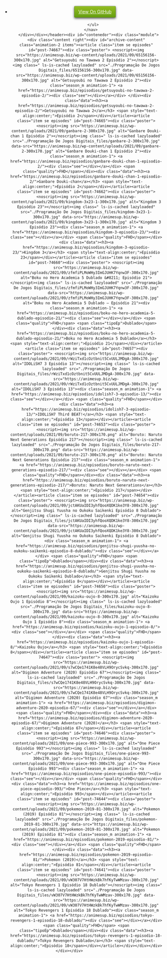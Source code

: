 <!DOCTYPE html>
<!-- saved from url=(0119)file:///C:/Users/Neneve/Downloads/Arquivo%20Episodes%20-%20AnimesUp%20-%20Assistir%20Animes%20Online%20Gr%C3%A1tis.html -->
<html lang="pt-BR"><head><meta http-equiv="Content-Type" content="text/html; charset=UTF-8"></head><body class="archive post-type-archive post-type-archive-episodes">    <title>Programação De Jogos Digitais</title>  <link rel="stylesheet" id="dooplay-css" href="./Programação De Jogos Digitais_files/autoptimize_single_26d68c3e73318c55b248c4bfda675fe9.css" type="text/css" media="all"><link rel="stylesheet" id="dooplay-color-scheme-css" href="./Programação De Jogos Digitais_files/autoptimize_single_d27d7b6c44f3fc420e635d001428d096.css" type="text/css" media="all">               <div id="dt_contenedor"><header id="header" class="main" style="opacity: 1;"><div class="hbox"><div id="header">
        <nav>
          <ul>
            <li class=""><a href="https://github.com/GustavoNeneve/Livros-de-curso" style="
    color: white;
    border: 1px solid #5d910b;
    background: linear-gradient(#93bd20, #659e10);
    border-radius: 2px;
    box-shadow: inset 0px 1px 0px rgba(255,255,255,0.3),0px 3px 7px rgba(0,0,0,0.7);
    background-color: #93bd20;
    padding: 10px 12px;
    margin-top: 16px;
    line-height: 14px;
    font-size: 14px;
    margin-left: 55px;
    display: inline-block;
    text-align: center;
">View On GitHub</a></li>
            
          </ul>
        </nav>
      </div></div></header><div id="contenedor"><div class="module"><div class="content right"><div id="archive-content" class="animation-2 items"><article class="item se episodes" id="post-74667"><div class="poster"> <noscript><img src="https://animesup.biz/wp-content/uploads/2021/09/65156156-300x170.jpg" alt="Getsuyoubi no Tawawa 2 Episódio 2"></noscript><img class=" ls-is-cached lazyloaded" src="./Programação De Jogos Digitais_files/65156156-300x170.jpg" data-src="https://animesup.biz/wp-content/uploads/2021/09/65156156-300x170.jpg" alt="Getsuyoubi no Tawawa 2 Episódio 2"><div class="season_m animation-1"> <a href="https://animesup.biz/episodios/getsuyoubi-no-tawawa-2-episodio-2/"><div class="see"></div></a></div> </div><div class="data"><h3><a href="https://animesup.biz/episodios/getsuyoubi-no-tawawa-2-episodio-2/">Getsuyoubi no Tawawa 2</a></h3> <span style="text-align:center;">Episódio 2</span></div></article><article class="item se episodes" id="post-74665"><div class="poster"> <noscript><img src="https://animesup.biz/wp-content/uploads/2021/09/ganbare-2-300x170.jpg" alt="Ganbare Douki-chan 1 Episódio 2"></noscript><img class=" ls-is-cached lazyloaded" src="./Programação De Jogos Digitais_files/ganbare-2-300x170.jpg" data-src="https://animesup.biz/wp-content/uploads/2021/09/ganbare-2-300x170.jpg" alt="Ganbare Douki-chan 1 Episódio 2"><div class="season_m animation-1"> <a href="https://animesup.biz/episodios/ganbare-douki-chan-1-episodio-2/"><div class="see"></div></a></div> <span class="quality">FHD</span></div><div class="data"><h3><a href="https://animesup.biz/episodios/ganbare-douki-chan-1-episodio-2/">Ganbare Douki-chan</a></h3> <span style="text-align:center;">Episódio 2</span></div></article><article class="item se episodes" id="post-74662"><div class="poster"> <noscript><img src="https://animesup.biz/wp-content/uploads/2021/09/kingdom-3x23-1-300x170.jpg" alt="Kingdom 3 Episódio 23"></noscript><img class=" ls-is-cached lazyloaded" src="./Programação De Jogos Digitais_files/kingdom-3x23-1-300x170.jpg" data-src="https://animesup.biz/wp-content/uploads/2021/09/kingdom-3x23-1-300x170.jpg" alt="Kingdom 3 Episódio 23"><div class="season_m animation-1"> <a href="https://animesup.biz/episodios/kingdom-3-episodio-23/"><div class="see"></div></a></div> <span class="quality">FHD</span></div><div class="data"><h3><a href="https://animesup.biz/episodios/kingdom-3-episodio-23/">Kingdom 3</a></h3> <span style="text-align:center;">Episódio 23</span></div></article><article class="item se episodes" id="post-74660"><div class="poster"> <noscript><img src="https://animesup.biz/wp-content/uploads/2021/09/zfmfiPLMoWHy3ImGJUHK7Yqnw3F-300x170.jpg" alt="Boku no Hero Academia 5 Dublado &#8211; Episódio 21"></noscript><img class=" ls-is-cached lazyloaded" src="./Programação De Jogos Digitais_files/zfmfiPLMoWHy3ImGJUHK7Yqnw3F-300x170.jpg" data-src="https://animesup.biz/wp-content/uploads/2021/09/zfmfiPLMoWHy3ImGJUHK7Yqnw3F-300x170.jpg" alt="Boku no Hero Academia 5 Dublado – Episódio 21"><div class="season_m animation-1"> <a href="https://animesup.biz/episodios/boku-no-hero-academia-5-dublado-episodio-21/"><div class="see"></div></a></div> <span class="quality">FHD</span> <span class="tipoEp">Dublado</span></div><div class="data"><h3><a href="https://animesup.biz/episodios/boku-no-hero-academia-5-dublado-episodio-21/">Boku no Hero Academia 5 Dublado</a></h3> <span style="text-align:center;">Episódio 21</span></div></article><article class="item se episodes" id="post-74657"><div class="poster"> <noscript><img src="https://animesup.biz/wp-content/uploads/2021/09/rWziTxd1cOztbnit5CvUULJMDgA-300x170.jpg" alt="IDOLiSH7 3 Episódio 13"></noscript><img class=" ls-is-cached lazyloaded" src="./Programação De Jogos Digitais_files/rWziTxd1cOztbnit5CvUULJMDgA-300x170.jpg" data-src="https://animesup.biz/wp-content/uploads/2021/09/rWziTxd1cOztbnit5CvUULJMDgA-300x170.jpg" alt="IDOLiSH7 3 Episódio 13"><div class="season_m animation-1"> <a href="https://animesup.biz/episodios/idolish7-3-episodio-13/"><div class="see"></div></a></div> <span class="quality">FHD</span></div><div class="data"><h3><a href="https://animesup.biz/episodios/idolish7-3-episodio-13/">IDOLiSH7 Third BEAT!</a></h3> <span style="text-align:center;">Episódio 13</span></div></article><article class="item se episodes" id="post-74653"><div class="poster"> <noscript><img src="https://animesup.biz/wp-content/uploads/2021/09/boruto-217-300x170.png" alt="Boruto: Naruto Next Generations Episódio 217"></noscript><img class=" ls-is-cached lazyloaded" src="./Programação De Jogos Digitais_files/boruto-217-300x170.png" data-src="https://animesup.biz/wp-content/uploads/2021/09/boruto-217-300x170.png" alt="Boruto: Naruto Next Generations Episódio 217"><div class="season_m animation-1"> <a href="https://animesup.biz/episodios/boruto-naruto-next-generations-episodio-217/"><div class="see"></div></a></div> <span class="quality">FHD</span></div><div class="data"><h3><a href="https://animesup.biz/episodios/boruto-naruto-next-generations-episodio-217/">Boruto: Naruto Next Generations</a></h3> <span style="text-align:center;">Episódio 217</span></div></article><article class="item se episodes" id="post-74654"><div class="poster"> <noscript><img src="https://animesup.biz/wp-content/uploads/2021/09/jctAKUaIDI3yhfQooXQDK1ke3Y8-300x170.jpg" alt="Genjitsu Shugi Yuusha no Oukoku Saikenki Episódio 8 Dublado"></noscript><img class=" ls-is-cached lazyloaded" src="./Programação De Jogos Digitais_files/jctAKUaIDI3yhfQooXQDK1ke3Y8-300x170.jpg" data-src="https://animesup.biz/wp-content/uploads/2021/09/jctAKUaIDI3yhfQooXQDK1ke3Y8-300x170.jpg" alt="Genjitsu Shugi Yuusha no Oukoku Saikenki Episódio 8 Dublado"><div class="season_m animation-1"> <a href="https://animesup.biz/episodios/genjitsu-shugi-yuusha-no-oukoku-saikenki-episodio-8-dublado/"><div class="see"></div></a></div> <span class="quality">FHD</span> <span class="tipoEp">Dublado</span></div><div class="data"><h3><a href="https://animesup.biz/episodios/genjitsu-shugi-yuusha-no-oukoku-saikenki-episodio-8-dublado/">Genjitsu Shugi Yuusha no Oukoku Saikenki Dublado</a></h3> <span style="text-align:center;">Episódio 8</span></div></article><article class="item se episodes" id="post-74650"><div class="poster"> <noscript><img src="https://animesup.biz/wp-content/uploads/2021/09/kaizoku-oujo-8-300x170.jpg" alt="Kaizoku Oujo 1 Episódio 8"></noscript><img class=" ls-is-cached lazyloaded" src="./Programação De Jogos Digitais_files/kaizoku-oujo-8-300x170.jpg" data-src="https://animesup.biz/wp-content/uploads/2021/09/kaizoku-oujo-8-300x170.jpg" alt="Kaizoku Oujo 1 Episódio 8"><div class="season_m animation-1"> <a href="https://animesup.biz/episodios/kaizoku-oujo-1-episodio-8/"><div class="see"></div></a></div> <span class="quality">FHD</span></div><div class="data"><h3><a href="https://animesup.biz/episodios/kaizoku-oujo-1-episodio-8/">Kaizoku Oujo</a></h3> <span style="text-align:center;">Episódio 8</span></div></article><article class="item se episodes" id="post-74647"><div class="poster"> <noscript><img src="https://animesup.biz/wp-content/uploads/2021/09/s7wCQe1741K8e48VLH9OrycSvkq-300x170.jpg" alt="Digimon Adventure (2020) Episódio 67"></noscript><img class=" ls-is-cached lazyloaded" src="./Programação De Jogos Digitais_files/s7wCQe1741K8e48VLH9OrycSvkq-300x170.jpg" data-src="https://animesup.biz/wp-content/uploads/2021/09/s7wCQe1741K8e48VLH9OrycSvkq-300x170.jpg" alt="Digimon Adventure (2020) Episódio 67"><div class="season_m animation-1"> <a href="https://animesup.biz/episodios/digimon-adventure-2020-episodio-67/"><div class="see"></div></a></div> <span class="quality">FHD</span></div><div class="data"><h3><a href="https://animesup.biz/episodios/digimon-adventure-2020-episodio-67/">Digimon Adventure (2020)</a></h3> <span style="text-align:center;">Episódio 67</span></div></article><article class="item se episodes" id="post-74646"><div class="poster"> <noscript><img src="https://animesup.biz/wp-content/uploads/2021/09/one-piece-993-300x170.jpg" alt="One Piece Episódio 993"></noscript><img class=" ls-is-cached lazyloaded" src="./Programação De Jogos Digitais_files/one-piece-993-300x170.jpg" data-src="https://animesup.biz/wp-content/uploads/2021/09/one-piece-993-300x170.jpg" alt="One Piece Episódio 993"><div class="season_m animation-1"> <a href="https://animesup.biz/episodios/one-piece-episodio-993/"><div class="see"></div></a></div> <span class="quality">FHD</span></div><div class="data"><h3><a href="https://animesup.biz/episodios/one-piece-episodio-993/">One Piece</a></h3> <span style="text-align:center;">Episódio 993</span></div></article><article class="item se episodes" id="post-74644"><div class="poster"> <noscript><img src="https://animesup.biz/wp-content/uploads/2021/09/pokemon-2019-81-300x170.jpg" alt="Pokemon (2019) Episódio 81"></noscript><img class=" ls-is-cached lazyloaded" src="./Programação De Jogos Digitais_files/pokemon-2019-81-300x170.jpg" data-src="https://animesup.biz/wp-content/uploads/2021/09/pokemon-2019-81-300x170.jpg" alt="Pokemon (2019) Episódio 81"><div class="season_m animation-1"> <a href="https://animesup.biz/episodios/pokemon-2019-episodio-81/"><div class="see"></div></a></div> <span class="quality">FHD</span></div><div class="data"><h3><a href="https://animesup.biz/episodios/pokemon-2019-episodio-81/">Pokemon (2019)</a></h3> <span style="text-align:center;">Episódio 81</span></div></article><article class="item se episodes" id="post-74641"><div class="poster"> <noscript><img src="https://animesup.biz/wp-content/uploads/2021/09/vW307V7HtHWzkBk7hfKyTwWMzav-300x170.jpg" alt="Tokyo Revengers 1 Episódio 18 Dublado"></noscript><img class=" ls-is-cached lazyloaded" src="./Programação De Jogos Digitais_files/vW307V7HtHWzkBk7hfKyTwWMzav-300x170.jpg" data-src="https://animesup.biz/wp-content/uploads/2021/09/vW307V7HtHWzkBk7hfKyTwWMzav-300x170.jpg" alt="Tokyo Revengers 1 Episódio 18 Dublado"><div class="season_m animation-1"> <a href="https://animesup.biz/episodios/tokyo-revengers-1-episodio-18-dublado/"><div class="see"></div></a></div> <span class="quality">FHD</span> <span class="tipoEp">Dublado</span></div><div class="data"><h3><a href="https://animesup.biz/episodios/tokyo-revengers-1-episodio-18-dublado/">Tokyo Revengers Dublado</a></h3> <span style="text-align:center;">Episódio 18</span></div></article></div></div></div></div></div>               



</body></html>
